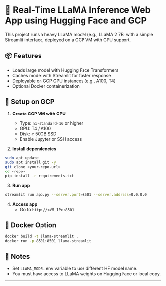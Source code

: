 # 🦙 Real-Time LLaMA Inference Web App using Hugging Face and GCP

This project runs a heavy LLaMA model (e.g., LLaMA 2 7B) with a simple Streamlit interface, deployed on a GCP VM with GPU support.

## 📦 Features
- Loads large model with Hugging Face Transformers
- Caches model with Streamlit for faster response
- Deployable on GCP GPU instances (e.g., A100, T4)
- Optional Docker containerization

## 🚀 Setup on GCP

1. **Create GCP VM with GPU**
   - Type: `n1-standard-16` or higher
   - GPU: T4 / A100
   - Disk: ≥ 50GB SSD
   - Enable Jupyter or SSH access

2. **Install dependencies**

```bash
sudo apt update
sudo apt install git -y
git clone <your-repo-url>
cd <repo>
pip install -r requirements.txt
```

3. **Run app**

```bash
streamlit run app.py --server.port=8501 --server.address=0.0.0.0
```

4. **Access app**
   - Go to `http://<VM_IP>:8501`

## 🐳 Docker Option

```bash
docker build -t llama-streamlit .
docker run -p 8501:8501 llama-streamlit
```

## 📌 Notes
- Set `LLAMA_MODEL` env variable to use different HF model name.
- You must have access to LLaMA weights on Hugging Face or local copy.

---
